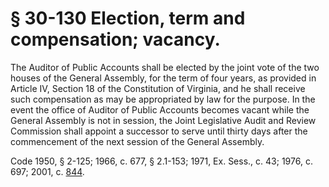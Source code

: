 # § 30-130 Election, term and compensation; vacancy.

<p>The Auditor of Public Accounts shall be elected by the joint vote of the two houses of the General Assembly, for the term of four years, as provided in Article IV, Section 18 of the Constitution of Virginia, and he shall receive such compensation as may be appropriated by law for the purpose. In the event the office of Auditor of Public Accounts becomes vacant while the General Assembly is not in session, the Joint Legislative Audit and Review Commission shall appoint a successor to serve until thirty days after the commencement of the next session of the General Assembly.</p><p>Code 1950, § 2-125; 1966, c. 677, § 2.1-153; 1971, Ex. Sess., c. 43; 1976, c. 697; 2001, c. <a href='http://lis.virginia.gov/cgi-bin/legp604.exe?011+ful+CHAP0844'>844</a>.</p>